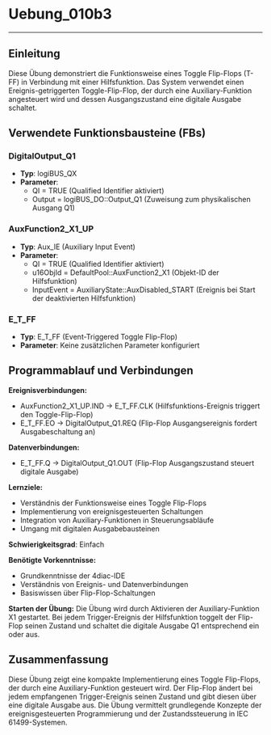 # Uebung_010b3

* * * * * * * * * *

## Einleitung
Diese Übung demonstriert die Funktionsweise eines Toggle Flip-Flops (T-FF) in Verbindung mit einer Hilfsfunktion. Das System verwendet einen Ereignis-getriggerten Toggle-Flip-Flop, der durch eine Auxiliary-Funktion angesteuert wird und dessen Ausgangszustand eine digitale Ausgabe schaltet.

## Verwendete Funktionsbausteine (FBs)

### DigitalOutput_Q1
- **Typ**: logiBUS_QX
- **Parameter**:
  - QI = TRUE (Qualified Identifier aktiviert)
  - Output = logiBUS_DO::Output_Q1 (Zuweisung zum physikalischen Ausgang Q1)

### AuxFunction2_X1_UP
- **Typ**: Aux_IE (Auxiliary Input Event)
- **Parameter**:
  - QI = TRUE (Qualified Identifier aktiviert)
  - u16ObjId = DefaultPool::AuxFunction2_X1 (Objekt-ID der Hilfsfunktion)
  - InputEvent = AuxiliaryState::AuxDisabled_START (Ereignis bei Start der deaktivierten Hilfsfunktion)

### E_T_FF
- **Typ**: E_T_FF (Event-Triggered Toggle Flip-Flop)
- **Parameter**: Keine zusätzlichen Parameter konfiguriert

## Programmablauf und Verbindungen

**Ereignisverbindungen:**
- AuxFunction2_X1_UP.IND → E_T_FF.CLK (Hilfsfunktions-Ereignis triggert den Toggle-Flip-Flop)
- E_T_FF.EO → DigitalOutput_Q1.REQ (Flip-Flop Ausgangsereignis fordert Ausgabeschaltung an)

**Datenverbindungen:**
- E_T_FF.Q → DigitalOutput_Q1.OUT (Flip-Flop Ausgangszustand steuert digitale Ausgabe)

**Lernziele:**
- Verständnis der Funktionsweise eines Toggle Flip-Flops
- Implementierung von ereignisgesteuerten Schaltungen
- Integration von Auxiliary-Funktionen in Steuerungsabläufe
- Umgang mit digitalen Ausgabebausteinen

**Schwierigkeitsgrad**: Einfach

**Benötigte Vorkenntnisse:**
- Grundkenntnisse der 4diac-IDE
- Verständnis von Ereignis- und Datenverbindungen
- Basiswissen über Flip-Flop-Schaltungen

**Starten der Übung:**
Die Übung wird durch Aktivieren der Auxiliary-Funktion X1 gestartet. Bei jedem Trigger-Ereignis der Hilfsfunktion toggelt der Flip-Flop seinen Zustand und schaltet die digitale Ausgabe Q1 entsprechend ein oder aus.

## Zusammenfassung
Diese Übung zeigt eine kompakte Implementierung eines Toggle Flip-Flops, der durch eine Auxiliary-Funktion gesteuert wird. Der Flip-Flop ändert bei jedem empfangenen Trigger-Ereignis seinen Zustand und gibt diesen über eine digitale Ausgabe aus. Die Übung vermittelt grundlegende Konzepte der ereignisgesteuerten Programmierung und der Zustandssteuerung in IEC 61499-Systemen.
